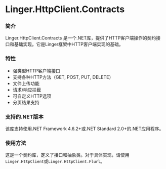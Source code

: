 # Linger.HttpClient.Contracts

### 简介
Linger.HttpClient.Contracts 是一个.NET库，提供了HTTP客户端操作的契约接口和基础实现。它是Linger框架中HTTP客户端实现的基础。

### 特性
- 强类型HTTP客户端接口
- 支持各种HTTP方法（GET, POST, PUT, DELETE）
- 文件上传功能
- 请求/响应拦截
- 可自定义HTTP选项
- 分页结果支持

### 支持的.NET版本
该库支持使用.NET Framework 4.6.2+或.NET Standard 2.0+的.NET应用程序。

### 使用方法
这是一个契约库，定义了接口和抽象类。对于具体实现，请使用`Linger.HttpClient`或`Linger.HttpClient.Flurl`。
